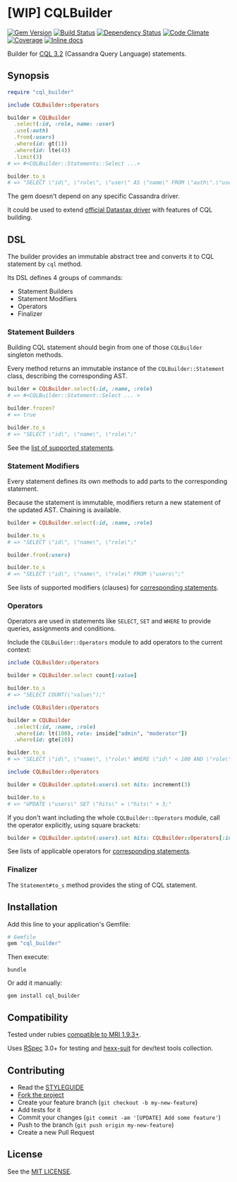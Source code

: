 [WIP] CQLBuilder
================

[![Gem Version](https://img.shields.io/gem/v/cql_builder.svg?style=flat)][gem]
[![Build Status](https://img.shields.io/travis/nepalez/cql_builder/master.svg?style=flat)][travis]
[![Dependency Status](https://img.shields.io/gemnasium/nepalez/cql_builder.svg?style=flat)][gemnasium]
[![Code Climate](https://img.shields.io/codeclimate/github/nepalez/cql_builder.svg?style=flat)][codeclimate]
[![Coverage](https://img.shields.io/coveralls/nepalez/cql_builder.svg?style=flat)][coveralls]
[![Inline docs](http://inch-ci.org/github/nepalez/cql_builder.svg)][inch]

[codeclimate]: https://codeclimate.com/github/nepalez/cql_builder
[coveralls]: https://coveralls.io/r/nepalez/cql_builder
[gem]: https://rubygems.org/gems/cql_builder
[gemnasium]: https://gemnasium.com/nepalez/cql_builder
[travis]: https://travis-ci.org/nepalez/cql_builder
[inch]: https://inch-ci.org/github/nepalez/cql_builder

Builder for [CQL 3.2](https://cassandra.apache.org/doc/cql3/CQL.html#CassandraQueryLanguageCQLv3.2.0) (Cassandra Query Language) statements.

Synopsis
--------

```ruby
require "cql_builder"

include CQLBuilder::Operators

builder = CQLBuilder
  .select(:id, :role, name: :user)
  .use(:auth)
  .from(:users)
  .where(id: gt(1))
  .where(id: lte(4))
  .limit(3)
# => #<CQLBuilder::Statements::Select ...>

builder.to_s
# => "SELECT \"id\", \"role\", \"user\" AS \"name\" FROM \"auth\".\"users\" WHERE \"id\" > 1 AND \"id\" <= 4 USING \"consistency\" = 'quorum' LIMIT 3;"
```

The gem doesn't depend on any specific Cassandra driver.

It could be used to extend [official Datastax driver](https://github.com/datastax/ruby-driver) with features of CQL building.

DSL
---

The builder provides an immutable abstract tree and converts it to CQL statement by `cql` method.

Its DSL defines 4 groups of commands:

* Statement Builders
* Statement Modifiers
* Operators
* Finalizer

### Statement Builders

Building CQL statement should begin from one of those `CQLBuilder` singleton methods.

Every method returns an immutable instance of the `CQLBuilder::Statement` class, describing the corresponding AST.

```ruby
builder = CQLBuilder.select(:id, :name, :role)
# => #<CQLBuilder::Statement::Select ... >

builder.frozen?
# => true

builder.to_s
# => "SELECT \"id\", \"name\", \"role\";"
```

See the [list of supported statements](https://github.com/nepalez/cql_builder/wiki).

### Statement Modifiers

Every statement defines its own methods to add parts to the corresponding statement.

Because the statement is immutable, modifiers return a new statement of the updated AST. Chaining is available.

```ruby
builder = CQLBuilder.select(:id, :name, :role)

builder.to_s
# => "SELECT \"id\", \"name\", \"role\";"

builder.from(:users)

builder.to_s
# => "SELECT \"id\", \"name\", \"role\" FROM \"users\";"
```

See lists of supported modifiers (clauses) for [corresponding statements](https://github.com/nepalez/cql_builder/wiki).

### Operators

Operators are used in statements like `SELECT`, `SET` and `WHERE` to provide queries, assignments and conditions.

Include the `CQLBuilder::Operators` module to add operators to the current context:

```ruby
include CQLBuilder::Operators

builder = CQLBuilder.select count[:value]

builder.to_s
# => "SELECT COUNT(\"value\");"
```

```ruby
include CQLBuilder::Operators

builder = CQLBuilder
  .select(:id, :name, :role)
  .where(id: lt(100), role: inside["admin", "moderator"])
  .where(id: gte(10))

builder.to_s
# => "SELECT \"id\", \"name\", \"role\" WHERE \"id\" < 100 AND \"role\" IN ('admin', 'moderator') AND \"id\" >= 10;"
```

```ruby
include CQLBuilder::Operators

builder = CQLBuilder.update(:users).set hits: increment(3)

builder.to_s
# => "UPDATE \"users\" SET \"hits\" = \"hits\" + 3;"
```

If you don't want including the whole `CQLBuilder::Operators` module, call the operator explicitly, using square brackets:

```ruby
builder = CQLBuilder.update(:users).set hits: CQLBuilder::Operators[:increment, 3]
```

See lists of applicable operators for [corresponding statements](https://github.com/nepalez/cql_builder/wiki).

### Finalizer

The `Statement#to_s` method provides the sting of CQL statement.

Installation
------------

Add this line to your application's Gemfile:

```ruby
# Gemfile
gem "cql_builder"
```

Then execute:

```
bundle
```

Or add it manually:

```
gem install cql_builder
```

Compatibility
-------------

Tested under rubies [compatible to MRI 1.9.3+](.travis.yml).

Uses [RSpec] 3.0+ for testing and [hexx-suit] for dev/test tools collection.

[RSpec]: http://rspec.org
[hexx-suit]: https://github.com/nepalez/hexx-suit

Contributing
------------

* Read the [STYLEGUIDE](config/metrics/STYLEGUIDE)
* [Fork the project](https://github.com/nepalez/cql_builder)
* Create your feature branch (`git checkout -b my-new-feature`)
* Add tests for it
* Commit your changes (`git commit -am '[UPDATE] Add some feature'`)
* Push to the branch (`git push origin my-new-feature`)
* Create a new Pull Request

License
-------

See the [MIT LICENSE](LICENSE).
